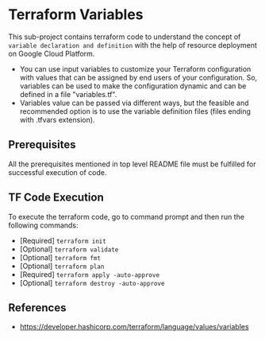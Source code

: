 # Terraform Variables
This sub-project contains terraform code to understand the concept of `variable declaration and definition` with the help of resource deployment on Google Cloud Platform.

- You can use input variables to customize your Terraform configuration with values that can be assigned by end users of your configuration. So, variables can be used to make the configuration dynamic and can be defined in a file "variables.tf". 
- Variables value can be passed via different ways, but the feasible and recommended option is to use the variable definition files (files ending with .tfvars extension).

## Prerequisites
All the prerequisites mentioned in top level README file must be fulfilled for successful execution of code.

## TF Code Execution
To execute the terraform code, go to command prompt and then run the following commands:

-   [Required] `terraform init`
-   [Optional] `terraform validate`
-   [Optional] `terraform fmt`
-   [Optional] `terraform plan`
-   [Required] `terraform apply -auto-approve`
-   [Optional] `terraform destroy -auto-approve`

## References
- https://developer.hashicorp.com/terraform/language/values/variables